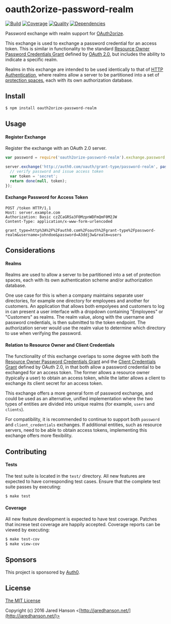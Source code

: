 # oauth2orize-password-realm

[![Build](https://img.shields.io/travis/jaredhanson/oauth2orize-password-realm.svg)](https://travis-ci.org/jaredhanson/oauth2orize-password-realm)
[![Coverage](https://img.shields.io/coveralls/jaredhanson/oauth2orize-password-realm.svg)](https://coveralls.io/r/jaredhanson/oauth2orize-password-realm)
[![Quality](https://img.shields.io/codeclimate/github/jaredhanson/oauth2orize-password-realm.svg?label=quality)](https://codeclimate.com/github/jaredhanson/oauth2orize-password-realm)
[![Dependencies](https://img.shields.io/david/jaredhanson/oauth2orize-password-realm.svg)](https://david-dm.org/jaredhanson/oauth2orize-password-realm)


Password exchange with realm support for [OAuth2orize](https://github.com/jaredhanson/oauth2orize).

This exchange is used to exchange a password credential for an access token.
This is similar in functionality to the standard [Resource Owner Password Credentials Grant](https://tools.ietf.org/html/rfc6749#section-4.3)
defined by [OAuth 2.0](https://tools.ietf.org/html/rfc6749), but includes the
ability to indicate a specific realm.

Realms in this exchange are intended to be used identically to that of [HTTP Authentication](https://tools.ietf.org/html/rfc7235),
where realms allow a server to be partitioned into a set of [protection spaces](https://tools.ietf.org/html/rfc7235#section-2.2), each
with its own authorization database.

## Install

```bash
$ npm install oauth2orize-password-realm
```

## Usage

#### Register Exchange

Register the exchange with an OAuth 2.0 server.

```javascript
var password = require('oauth2orize-password-realm').exchange.password;

server.exchange('http://auth0.com/oauth/grant-type/password-realm', password(function(client, username, password, realm, scope, done) {
  // verify password and issue access token
  var token = 'secret';
  return done(null, token);
});
```

#### Exchange Password for Access Token

```
POST /token HTTP/1.1
Host: server.example.com
Authorization: Basic czZCaGRSa3F0MzpnWDFmQmF0M2JW
Content-Type: application/x-www-form-urlencoded

grant_type=http%3A%2F%2Fauth0.com%2Foauth%2Fgrant-type%2Fpassword-realm&username=johndoe&password=A3ddj3w&realm=users
```

## Considerations

#### Realms

Realms are used to allow a server to be partitioned into a set of protection
spaces, each with its own authentication scheme and/or authorization database.

One use case for this is when a company maintains separate user directories, for
example one directory for employees and another for customers.  An application
that allows both empolyees and customers to log in can present a user interface
with a dropdown containing "Employees" or "Customers" as realms.  The realm
value, along with the username and password credentials, is then submitted to
the token endpoint.  The authorization server would use the realm value to
determine which directory to use when verifying the password.

#### Relation to Resource Owner and Client Credentials

The functionality of this exchange overlaps to some degree with both the [Resource Owner Password Credentials Grant](https://tools.ietf.org/html/rfc6749#section-4.3)
and the [Client Credentials Grant](https://tools.ietf.org/html/rfc6749#section-4.4)
defined by OAuth 2.0, in that both allow a password credential to be exchanged
for an access token.  The former allows a resource owner (typically a user) to
obtain an access token, while the latter allows a client to exchange its client
secret for an access token.

This exchange offers a more general form of password exchange, and could be used
as an alternative, unified implementation where the two types of entities are divided
into unique realms (for example, `users` and `clients`).

For compatibility, it is recommended to continue to support both `password` and
`client_credentials` exchanges.  If additional entities, such as resource
servers, need to be able to obtain access tokens, implementing this exchange
offers more flexibility.


## Contributing

#### Tests

The test suite is located in the `test/` directory.  All new features are
expected to have corresponding test cases.  Ensure that the complete test suite
passes by executing:

```bash
$ make test
```

#### Coverage

All new feature development is expected to have test coverage.  Patches that
increse test coverage are happily accepted.  Coverage reports can be viewed by
executing:

```bash
$ make test-cov
$ make view-cov
```


## Sponsors

This project is sponsored by [Auth0](https://auth0.com/).


## License

[The MIT License](http://opensource.org/licenses/MIT)

Copyright (c) 2016 Jared Hanson <[http://jaredhanson.net/](http://jaredhanson.net/)>
